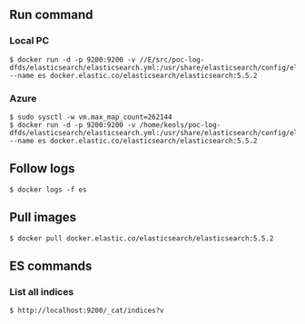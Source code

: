 ## Run command

### Local PC

```
$ docker run -d -p 9200:9200 -v //E/src/poc-log-dfds/elasticsearch/elasticsearch.yml:/usr/share/elasticsearch/config/elasticsearch.yml --name es docker.elastic.co/elasticsearch/elasticsearch:5.5.2
```

### Azure

```
$ sudo sysctl -w vm.max_map_count=262144
$ docker run -d -p 9200:9200 -v /home/keols/poc-log-dfds/elasticsearch/elasticsearch.yml:/usr/share/elasticsearch/config/elasticsearch.yml --name es docker.elastic.co/elasticsearch/elasticsearch:5.5.2
```

## Follow logs

```
$ docker logs -f es
```

## Pull images

```
$ docker pull docker.elastic.co/elasticsearch/elasticsearch:5.5.2
```

## ES commands

### List all indices

```
$ http://localhost:9200/_cat/indices?v
```

